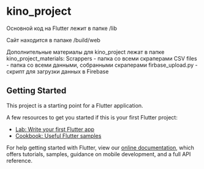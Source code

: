 # kino_project

Основной код на Flutter лежит в папке /lib

Сайт находится в папаке /build/web

Дополнительные материалы для kino_project лежат в папке kino_project_materials:
  Scrappers - папка со всеми скраперами 
  CSV files - папка со всеми данными, собранными скраперами
  firbase_upload.py - скрипт для загрузки данных в Firebase

## Getting Started

This project is a starting point for a Flutter application.

A few resources to get you started if this is your first Flutter project:

- [Lab: Write your first Flutter app](https://flutter.dev/docs/get-started/codelab)
- [Cookbook: Useful Flutter samples](https://flutter.dev/docs/cookbook)

For help getting started with Flutter, view our
[online documentation](https://flutter.dev/docs), which offers tutorials,
samples, guidance on mobile development, and a full API reference.

